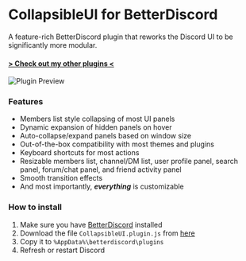 # CollapsibleUI for BetterDiscord
A feature-rich BetterDiscord plugin that reworks the Discord UI to be significantly more modular.

#### [> Check out my other plugins <](https://github.com/programmer2514/BetterDiscord-Plugins)

![Plugin Preview](https://github.com/programmer2514/BetterDiscord-CollapsibleUI/assets/43104632/d7a9849e-13d4-41fe-9e34-0b8655bac670)


### Features
* Members list style collapsing of most UI panels
* Dynamic expansion of hidden panels on hover
* Auto-collapse/expand panels based on window size
* Out-of-the-box compatibility with most themes and plugins
* Keyboard shortcuts for most actions
* Resizable members list, channel/DM list, user profile panel, search panel, forum/chat panel, and friend activity panel
* Smooth transition effects
* And most importantly, ___everything___ is customizable


### How to install
1) Make sure you have [BetterDiscord](https://betterdiscord.app/) installed
2) Download the file `CollapsibleUI.plugin.js` from [here](https://github.com/programmer2514/BetterDiscord-CollapsibleUI/releases/latest)
3) Copy it to `%AppData%\betterdiscord\plugins`
4) Refresh or restart Discord
